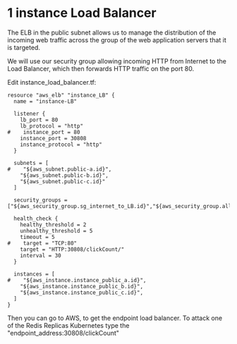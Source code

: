 # 1 instance Load Balancer

The ELB in the public subnet allows us to manage the distribution of the incoming web traffic across the group of the web application servers that it is targeted.

We will use our security group allowing incoming HTTP from Internet to the Load Balancer, which then forwards HTTP traffic on the port 80.


Edit instance_load_balancer.tf:
```console
resource "aws_elb" "instance_LB" {
  name = "instance-LB"

  listener {
    lb_port = 80
    lb_protocol = "http"
#    instance_port = 80
    instance_port = 30808
    instance_protocol = "http"
  }

  subnets = [
#    "${aws_subnet.public-a.id}",
    "${aws_subnet.public-b.id}",
    "${aws_subnet.public-c.id}"
  ]

  security_groups = ["${aws_security_group.sg_internet_to_LB.id}","${aws_security_group.allow_all.id}"]

  health_check {
    healthy_threshold = 2
    unhealthy_threshold = 5
    timeout = 5
#    target = "TCP:80"
    target = "HTTP:30808/clickCount/"
    interval = 30
  }

  instances = [
#    "${aws_instance.instance_public_a.id}",
    "${aws_instance.instance_public_b.id}",
    "${aws_instance.instance_public_c.id}",
  ]
}
```

Then you can go to AWS, to get the endpoint load balancer. To attack one of the Redis Replicas Kubernetes type the
"endpoint_address:30808/clickCount"
  
